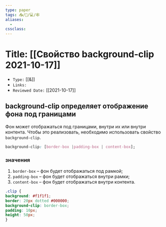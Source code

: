 ```yaml
---
type: paper
tags: 📥️/📜️/💻/🕸
aliases:
  - 
cssclass: 
---
```




# Title: **[[Свойство background-clip 2021-10-17]]**
- `Type:` [[&]]
- `Links:`
- `Reviewed Date:` [[2021-10-17]]

## background-clip определяет отображение фона под границами

Фон может отображаться под границами, внутри их или внутри контента. Чтобы это реализовать, необходимо использовать свойство `background-clip`.

```css
background-clip: [border-box |padding-box | content-box];    
```

### значения
1.  `border-box` – фон будет отображаться под рамкой;
2.  `padding-box` – фон будет отображаться внутри рамки;
3.  `content-box` – фон будет отображаться внутри контента.

```css
.clip {  
background: #f1f1f1;  
border: 20px dotted #000000;  
background-clip: border-box;  
padding: 10px;  
height: 50px;  
}
```